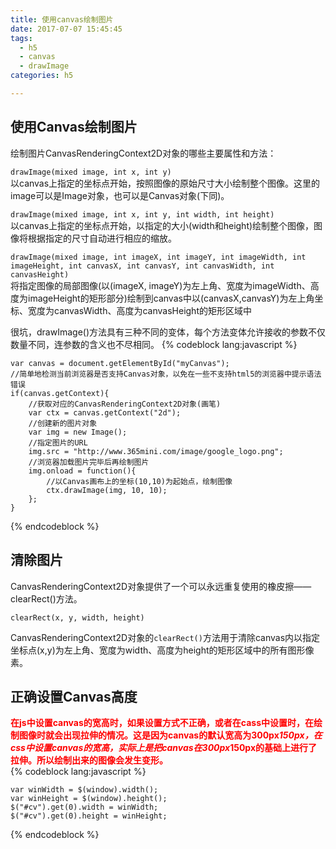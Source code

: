 ```yaml
---
title: 使用canvas绘制图片
date: 2017-07-07 15:45:45
tags:
  - h5
  - canvas
  - drawImage
categories: h5

---
```


## 使用Canvas绘制图片
绘制图片CanvasRenderingContext2D对象的哪些主要属性和方法：

`drawImage(mixed image, int x, int y)`  
以canvas上指定的坐标点开始，按照图像的原始尺寸大小绘制整个图像。这里的image可以是Image对象，也可以是Canvas对象(下同)。

`drawImage(mixed image, int x, int y, int width, int height)`  
以canvas上指定的坐标点开始，以指定的大小(width和height)绘制整个图像，图像将根据指定的尺寸自动进行相应的缩放。

`drawImage(mixed image, int imageX, int imageY, int imageWidth, int imageHeight, int canvasX, int canvasY, int canvasWidth, int canvasHeight)`  
将指定图像的局部图像(以(imageX, imageY)为左上角、宽度为imageWidth、高度为imageHeight的矩形部分)绘制到canvas中以(canvasX,canvasY)为左上角坐标、宽度为canvasWidth、高度为canvasHeight的矩形区域中  
  
很坑，drawImage()方法具有三种不同的变体，每个方法变体允许接收的参数不仅数量不同，连参数的含义也不尽相同。
{% codeblock lang:javascript %}
  
	var canvas = document.getElementById("myCanvas");
	//简单地检测当前浏览器是否支持Canvas对象，以免在一些不支持html5的浏览器中提示语法错误  
	if(canvas.getContext){  
		//获取对应的CanvasRenderingContext2D对象(画笔)  
		var ctx = canvas.getContext("2d");  
		//创建新的图片对象  
		var img = new Image();  
		//指定图片的URL  
		img.src = "http://www.365mini.com/image/google_logo.png";  
		//浏览器加载图片完毕后再绘制图片  
		img.onload = function(){  
			//以Canvas画布上的坐标(10,10)为起始点，绘制图像  
			ctx.drawImage(img, 10, 10);  
		};  
	}
{% endcodeblock %}

## 清除图片
CanvasRenderingContext2D对象提供了一个可以永远重复使用的橡皮擦——clearRect()方法。

`clearRect(x, y, width, height)`  

CanvasRenderingContext2D对象的`clearRect()`方法用于清除canvas内以指定坐标点(x,y)为左上角、宽度为width、高度为height的矩形区域中的所有图形像素。

## 正确设置Canvas高度
<font color="red">**在js中设置canvas的宽高时，如果设置方式不正确，或者在cass中设置时，在绘制图像时就会出现拉伸的情况。这是因为canvas的默认宽高为300px*150px，在css中设置canvas的宽高，实际上是把canvas在300px*150px的基础上进行了拉伸。所以绘制出来的图像会发生变形。**</font>  
{% codeblock lang:javascript %}    
	  
	var winWidth = $(window).width();
	var winHeight = $(window).height();
	$("#cv").get(0).width = winWidth;
	$("#cv").get(0).height = winHeight;
{% endcodeblock %}

